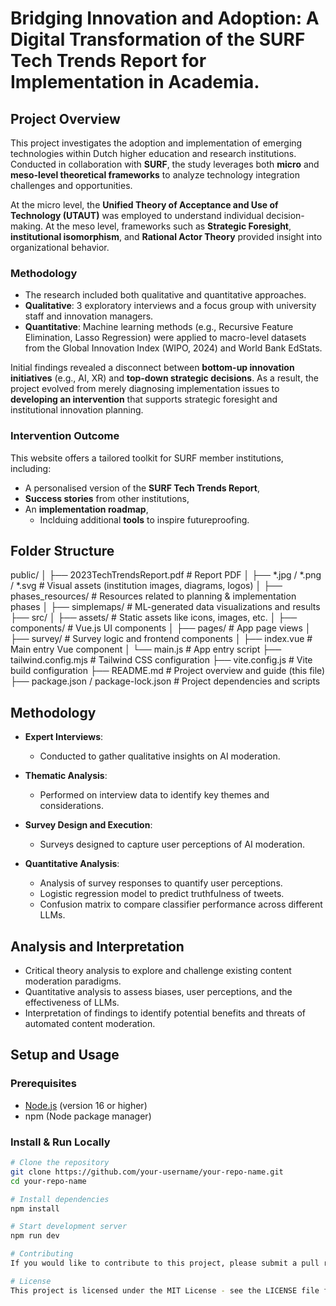 # Bridging Innovation and Adoption: A Digital Transformation of the SURF Tech Trends Report for Implementation in Academia.

## Project Overview
This project investigates the adoption and implementation of emerging technologies within Dutch higher education and research institutions. Conducted in collaboration with **SURF**, the study leverages both **micro** and **meso-level theoretical frameworks** to analyze technology integration challenges and opportunities.

At the micro level, the **Unified Theory of Acceptance and Use of Technology (UTAUT)** was employed to understand individual decision-making. At the meso level, frameworks such as **Strategic Foresight**, **institutional isomorphism**, and **Rational Actor Theory** provided insight into organizational behavior.


### Methodology
- The research included both qualitative and quantitative approaches.
- **Qualitative**: 3 exploratory interviews and a focus group with university staff and innovation managers.
- **Quantitative**: Machine learning methods (e.g., Recursive Feature Elimination, Lasso Regression) were applied to macro-level datasets from the Global Innovation Index (WIPO, 2024) and World Bank EdStats.

Initial findings revealed a disconnect between **bottom-up innovation initiatives** (e.g., AI, XR) and **top-down strategic decisions**. As a result, the project evolved from merely diagnosing implementation issues to **developing an intervention** that supports strategic foresight and institutional innovation planning.

### Intervention Outcome
This website offers a tailored toolkit for SURF member institutions, including:
- A personalised version of the **SURF Tech Trends Report**,
- **Success stories** from other institutions,
- An **implementation roadmap**,
  - Inclduing additional **tools** to inspire futureproofing.
  
## Folder Structure
public/
│ ├── 2023TechTrendsReport.pdf # Report PDF
│ ├── *.jpg / *.png / *.svg # Visual assets (institution images, diagrams, logos)
│ ├── phases_resources/ # Resources related to planning & implementation phases
│ ├── simplemaps/ # ML-generated data visualizations and results
├── src/
│ ├── assets/ # Static assets like icons, images, etc.
│ ├── components/ # Vue.js UI components
│ ├── pages/ # App page views
│ ├── survey/ # Survey logic and frontend components
│ ├── index.vue # Main entry Vue component
│ └── main.js # App entry script
├── tailwind.config.mjs # Tailwind CSS configuration
├── vite.config.js # Vite build configuration
├── README.md # Project overview and guide (this file)
├── package.json / package-lock.json # Project dependencies and scripts
## Methodology
- **Expert Interviews**:
  - Conducted to gather qualitative insights on AI moderation.
  
- **Thematic Analysis**:
  - Performed on interview data to identify key themes and considerations.
  
- **Survey Design and Execution**:
  - Surveys designed to capture user perceptions of AI moderation.
  
- **Quantitative Analysis**:
  - Analysis of survey responses to quantify user perceptions.
  - Logistic regression model to predict truthfulness of tweets.
  - Confusion matrix to compare classifier performance across different LLMs.

## Analysis and Interpretation
- Critical theory analysis to explore and challenge existing content moderation paradigms.
- Quantitative analysis to assess biases, user perceptions, and the effectiveness of LLMs.
- Interpretation of findings to identify potential benefits and threats of automated content moderation.

## Setup and Usage
### Prerequisites
- [Node.js](https://nodejs.org/) (version 16 or higher)
- npm (Node package manager)

### Install & Run Locally
```bash
# Clone the repository
git clone https://github.com/your-username/your-repo-name.git
cd your-repo-name

# Install dependencies
npm install

# Start development server
npm run dev

# Contributing
If you would like to contribute to this project, please submit a pull request or contact the project maintainers.

# License
This project is licensed under the MIT License - see the LICENSE file for details.

